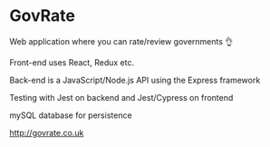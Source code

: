 # GovRate

Web application where you can rate/review governments 👌

Front-end uses React, Redux etc.

Back-end is a JavaScript/Node.js API using the Express framework

Testing with Jest on backend and Jest/Cypress on frontend

mySQL database for persistence

http://govrate.co.uk
